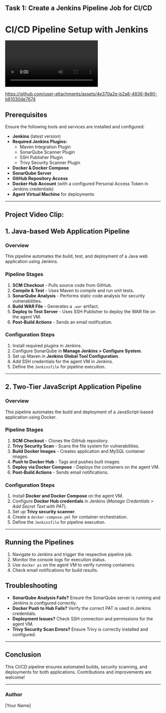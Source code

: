 ## Task 1: Create a Jenkins Pipeline Job for CI/CD

# CI/CD Pipeline Setup with Jenkins
![Pipeline Demo](https://github.com/ChandruKR/90DaysOfDevOps/blob/Jenkins/Task_1/13.03.2025_05.22.46_REC.mp4)

https://github.com/user-attachments/assets/4e370a2e-b2a8-4836-8e90-b61030de7674

## Prerequisites
Ensure the following tools and services are installed and configured:
- **Jenkins** (latest version)
- **Required Jenkins Plugins:**
  - Maven Integration Plugin
  - SonarQube Scanner Plugin
  - SSH Publisher Plugin
  - Trivy Security Scanner Plugin
- **Docker & Docker Compose**
- **SonarQube Server**
- **GitHub Repository Access**
- **Docker Hub Account** (with a configured Personal Access Token in Jenkins credentials)
- **Agent Virtual Machine** for deployments

---
## Project Video Clip:


## 1. Java-based Web Application Pipeline
### Overview
This pipeline automates the build, test, and deployment of a Java web application using Jenkins.

### Pipeline Stages
1. **SCM Checkout** - Pulls source code from GitHub.
2. **Compile & Test** - Uses Maven to compile and run unit tests.
3. **SonarQube Analysis** - Performs static code analysis for security vulnerabilities.
4. **Build WAR File** - Generates a `.war` artifact.
5. **Deploy to Test Server** - Uses SSH Publisher to deploy the WAR file on the agent VM.
6. **Post-Build Actions** - Sends an email notification.

### Configuration Steps
1. Install required plugins in Jenkins.
2. Configure SonarQube in **Manage Jenkins > Configure System**.
3. Set up Maven in **Jenkins Global Tool Configuration**.
4. Add SSH credentials for the agent VM in Jenkins.
5. Define the `Jenkinsfile` for pipeline execution.

---

## 2. Two-Tier JavaScript Application Pipeline
### Overview
This pipeline automates the build and deployment of a JavaScript-based application using Docker.

### Pipeline Stages
1. **SCM Checkout** - Clones the GitHub repository.
2. **Trivy Security Scan** - Scans the file system for vulnerabilities.
3. **Build Docker Images** - Creates application and MySQL container images.
4. **Push to Docker Hub** - Tags and pushes built images.
5. **Deploy via Docker Compose** - Deploys the containers on the agent VM.
6. **Post-Build Actions** - Sends email notifications.

### Configuration Steps
1. Install **Docker and Docker Compose** on the agent VM.
2. Configure **Docker Hub credentials** in Jenkins (*Manage Credentials > Add Secret Text with PAT*).
3. Set up **Trivy security scanner**.
4. Create a `docker-compose.yml` for container orchestration.
5. Define the `Jenkinsfile` for pipeline execution.

---

## Running the Pipelines
1. Navigate to Jenkins and trigger the respective pipeline job.
2. Monitor the console logs for execution status.
3. Use `docker ps` on the agent VM to verify running containers.
4. Check email notifications for build results.

## Troubleshooting
- **SonarQube Analysis Fails?** Ensure the SonarQube server is running and Jenkins is configured correctly.
- **Docker Push to Hub Fails?** Verify the correct PAT is used in Jenkins credentials.
- **Deployment Issues?** Check SSH connection and permissions for the agent VM.
- **Trivy Security Scan Errors?** Ensure Trivy is correctly installed and configured.

---

## Conclusion
This CI/CD pipeline ensures automated builds, security scanning, and deployments for both applications. Contributions and improvements are welcome!

---

### Author
[Your Name]



